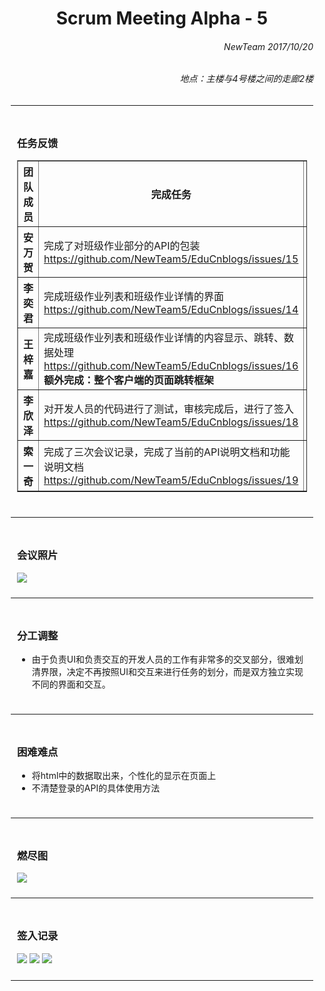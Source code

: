 <div style = "margin:0 10px;">
<h1 align = "center">Scrum Meeting Alpha - 5</h1>

<h6 align = "right">NewTeam 2017/10/20</h6>
<h6 align = "right">地点：主楼与4号楼之间的走廊2楼</h6>
<hr>

<div style = "padding: 10px">
<h3>任务反馈</h3>
<table border = "1" style = "width:100%">
  <colgroup>
    <col style = "width:20%">
    <col style = "width:40%">
    <col style = "width:40%">
  </colgroup>
  <thead>
    <tr><th>团队成员</th><th>完成任务</th><th>计划任务</th></tr>
  </thead>
  <tbody>
    <tr><th>安万贺</th><td>完成了对班级作业部分的API的包装<br><a href = "https://github.com/NewTeam5/EduCnblogs/issues/15">https://github.com/NewTeam5/EduCnblogs/issues/15</a></td><td>完成对班级、个人博客部分的API的包装，了解登录部分API的使用方法<br><a href = "https://github.com/NewTeam5/EduCnblogs/issues/35">https://github.com/NewTeam5/EduCnblogs/issues/35</a></td></tr>
    <tr><th>李奕君</th><td>完成班级作业列表和班级作业详情的界面<br><a href = "https://github.com/NewTeam5/EduCnblogs/issues/14">https://github.com/NewTeam5/EduCnblogs/issues/14</a></td><td>完成班级列表和班级首页的界面和跳转<br><a href = "https://github.com/NewTeam5/EduCnblogs/issues/34">https://github.com/NewTeam5/EduCnblogs/issues/34</a></td></tr>
    <tr><th>王梓嘉</th><td>完成班级作业列表和班级作业详情的内容显示、跳转、数据处理<br><a href = "https://github.com/NewTeam5/EduCnblogs/issues/16">https://github.com/NewTeam5/EduCnblogs/issues/16</a><br><b>额外完成：整个客户端的页面跳转框架</b></td><td>完成个人博客部分现实的内容：博文列表、评论列表、博文详情<br><a href = "https://github.com/NewTeam5/EduCnblogs/issues/31">https://github.com/NewTeam5/EduCnblogs/issues/31</a></td></tr>
    <tr><th>李欣泽</th><td>对开发人员的代码进行了测试，审核完成后，进行了签入<br><a href = "https://github.com/NewTeam5/EduCnblogs/issues/18">https://github.com/NewTeam5/EduCnblogs/issues/18</a></td><td>对个人博客、班级页面完成的部分进行测试<br><a href = "https://github.com/NewTeam5/EduCnblogs/issues/35">https://github.com/NewTeam5/EduCnblogs/issues/35</a></td></tr>
    <tr><th>索一奇</th><td>完成了三次会议记录，完成了当前的API说明文档和功能说明文档<br><a href = "https://github.com/NewTeam5/EduCnblogs/issues/19">https://github.com/NewTeam5/EduCnblogs/issues/19</a></td><td>解决登录API存在的问题，完成会议记录<br><a href = "https://github.com/NewTeam5/EduCnblogs/issues/32">https://github.com/NewTeam5/EduCnblogs/issues/32</a></td></tr> 
  </tbody>
</table>
</div>
<hr>

<div style = "padding: 10px">
<h3>会议照片</h3>
<img src = "http://images2017.cnblogs.com/blog/1254203/201710/1254203-20171030235250230-1261138598.jpg">
</div>
<hr>

<div style = "padding: 10px">
<h3>分工调整</h3>
<ul>
  <li>由于负责UI和负责交互的开发人员的工作有非常多的交叉部分，很难划清界限，决定不再按照UI和交互来进行任务的划分，而是双方独立实现不同的界面和交互。</li>
</ul>
</div>
<hr>

<div style = "padding: 10px">
<h3>困难难点</h3>
<ul>
  <li>将html中的数据取出来，个性化的显示在页面上</li>
  <li>不清楚登录的API的具体使用方法</li>
</ul>
</div>
<hr>

<div style = "padding: 10px">
<h3>燃尽图</h3>
<img src = "http://images2017.cnblogs.com/blog/1254203/201710/1254203-20171030235110793-316504693.png">
</div>
<hr>

<div style = "padding: 10px">
<h3>签入记录</h3>
<img src = "http://images2017.cnblogs.com/blog/1254203/201710/1254203-20171031001324558-491045039.png">
<img src = "http://images2017.cnblogs.com/blog/1254203/201710/1254203-20171031001350855-1174332191.png">
<img src = "http://images2017.cnblogs.com/blog/1254203/201710/1254203-20171031001413215-2085498294.png">

</div>
<hr>